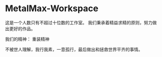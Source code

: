 # MetalMax-Workspace

这是一个人数只有不超过十位数的工作室。
我们秉承着精益求精的原则，努力做出更好的作品。

我们的精神：
重装精神

不被世人理解，我行我素，一意孤行，最后做出和拯救世界平齐的事情。

